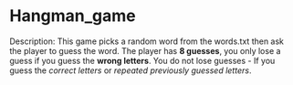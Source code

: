 # Hangman_game

Description:
This game picks a random word from the words.txt then ask the player to guess the word. 
The player has **8 guesses**, you only lose a guess if you guess the **wrong letters**. 
You do not lose guesses - If you guess the *correct letters* or *repeated previously guessed letters*.
